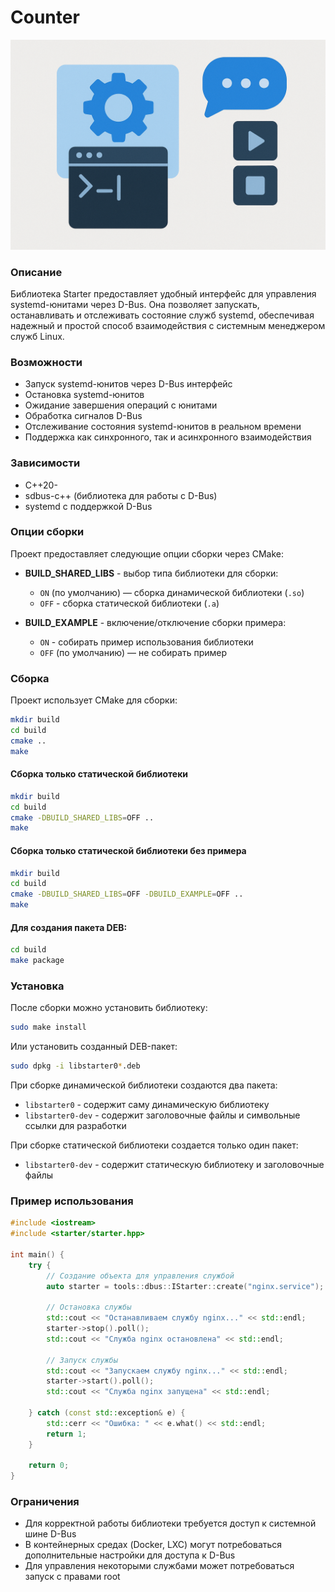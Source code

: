 # Counter

![Counter Logo](logo/logo.png)

### Описание
Библиотека Starter предоставляет удобный интерфейс для управления systemd-юнитами через D-Bus. Она позволяет запускать, останавливать и отслеживать состояние служб systemd, обеспечивая надежный и простой способ взаимодействия с системным менеджером служб Linux.

### Возможности
- Запуск systemd-юнитов через D-Bus интерфейс
- Остановка systemd-юнитов
- Ожидание завершения операций с юнитами
- Обработка сигналов D-Bus
- Отслеживание состояния systemd-юнитов в реальном времени
- Поддержка как синхронного, так и асинхронного взаимодействия

### Зависимости
- C++20-
- sdbus-c++ (библиотека для работы с D-Bus)
- systemd с поддержкой D-Bus

### Опции сборки

Проект предоставляет следующие опции сборки через CMake:

- **BUILD_SHARED_LIBS** - выбор типа библиотеки для сборки:
    - `ON` (по умолчанию) — сборка динамической библиотеки (`.so`)
    - `OFF` - сборка статической библиотеки (`.a`)

- **BUILD_EXAMPLE** - включение/отключение сборки примера:
    - `ON` - собирать пример использования библиотеки
    - `OFF` (по умолчанию) — не собирать пример

### Сборка

Проект использует CMake для сборки:

````bash
mkdir build
cd build
cmake ..
make
````

#### Сборка только статической библиотеки

````bash
mkdir build
cd build
cmake -DBUILD_SHARED_LIBS=OFF ..
make
````

#### Сборка только статической библиотеки без примера

``` bash
mkdir build
cd build
cmake -DBUILD_SHARED_LIBS=OFF -DBUILD_EXAMPLE=OFF ..
make
```

#### Для создания пакета DEB:

``` bash
cd build
make package
```

### Установка

После сборки можно установить библиотеку:

``` bash
sudo make install
```

Или установить созданный DEB-пакет:

``` bash
sudo dpkg -i libstarter0*.deb
```

При сборке динамической библиотеки создаются два пакета:

- `libstarter0` - содержит саму динамическую библиотеку
- `libstarter0-dev` - содержит заголовочные файлы и символьные ссылки для разработки

При сборке статической библиотеки создается только один пакет:

- `libstarter0-dev` - содержит статическую библиотеку и заголовочные файлы

### Пример использования
``` cpp
#include <iostream>
#include <starter/starter.hpp>

int main() {
    try {
        // Создание объекта для управления службой
        auto starter = tools::dbus::IStarter::create("nginx.service");
        
        // Остановка службы
        std::cout << "Останавливаем службу nginx..." << std::endl;
        starter->stop().poll();
        std::cout << "Служба nginx остановлена" << std::endl;
        
        // Запуск службы
        std::cout << "Запускаем службу nginx..." << std::endl;
        starter->start().poll();
        std::cout << "Служба nginx запущена" << std::endl;
        
    } catch (const std::exception& e) {
        std::cerr << "Ошибка: " << e.what() << std::endl;
        return 1;
    }
    
    return 0;
}
```

### Ограничения
- Для корректной работы библиотеки требуется доступ к системной шине D-Bus
- В контейнерных средах (Docker, LXC) могут потребоваться дополнительные настройки для доступа к D-Bus
- Для управления некоторыми службами может потребоваться запуск с правами root

